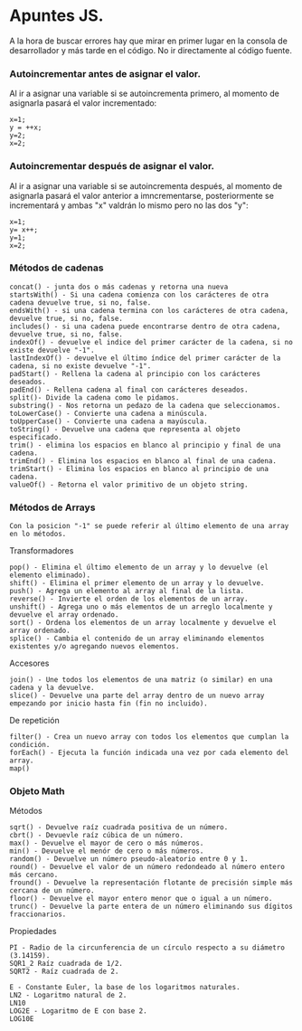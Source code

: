 # Apuntes JS.

A la hora de buscar errores hay que mirar en primer lugar en la consola de desarrollador y más tarde en el código. No ir directamente al código fuente.

### Autoincrementar antes de asignar el valor.
Al ir a asignar una variable si se autoincrementa primero, al momento de asignarla pasará el valor incrementado:
~~~
x=1;
y = ++x;
y=2;
x=2;
~~~


### Autoincrementar después de asignar el valor.
Al ir a asignar una variable si se autoincrementa después, al momento de asignarla pasará el valor anterior a imncrementarse, posteriormente se incrementará y ambas "x" valdrán lo mismo pero no las dos "y":

~~~
x=1;
y= x++;
y=1;
x=2;
~~~

### Métodos de cadenas

~~~
concat() - junta dos o más cadenas y retorna una nueva
startsWith() - Si una cadena comienza con los carácteres de otra cadena devuelve true, si no, false.
endsWith() - si una cadena termina con los carácteres de otra cadena, devuelve true, si no, false.
includes() - si una cadena puede encontrarse dentro de otra cadena, devuelve true, si no, false.
indexOf() - devuelve el indice del primer carácter de la cadena, si no existe devuelve "-1".
lastIndexOf() - devuelve el último índice del primer carácter de la cadena, si no existe devuelve "-1".
padStart() - Rellena la cadena al principio con los carácteres deseados.
padEnd() - Rellena cadena al final con carácteres deseados.
split()- Divide la cadena como le pidamos.
substring() - Nos retorna un pedazo de la cadena que seleccionamos.
toLowerCase() - Convierte una cadena a minúscula.
toUpperCase() - Convierte una cadena a mayúscula.
toString() - Devuelve una cadena que representa al objeto especificado.
trim() - elimina los espacios en blanco al principio y final de una cadena.
trimEnd() - Elimina los espacios en blanco al final de una cadena.
trimStart() - Elimina los espacios en blanco al principio de una cadena.
valueOf() - Retorna el valor primitivo de un objeto string.
~~~


### Métodos de Arrays
~~~
Con la posicion "-1" se puede referir al último elemento de una array en lo métodos.
~~~

Transformadores
~~~
pop() - Elimina el último elemento de un array y lo devuelve (el elemento eliminado).
shift() - Elimina el primer elemento de un array y lo devuelve.
push() - Agrega un elemento al array al final de la lista.
reverse() - Invierte el orden de los elementos de un array.
unshift() - Agrega uno o más elementos de un arreglo localmente y devuelve el array ordenado.
sort() - Ordena los elementos de un array localmente y devuelve el array ordenado.
splice() - Cambia el contenido de un array eliminando elementos existentes y/o agregando nuevos elementos.
~~~

Accesores
~~~
join() - Une todos los elementos de una matriz (o similar) en una cadena y la devuelve.
slice() - Devuelve una parte del array dentro de un nuevo array empezando por inicio hasta fin (fin no incluido).
~~~

De repetición
~~~
filter() - Crea un nuevo array con todos los elementos que cumplan la condición.
forEach() - Ejecuta la función indicada una vez por cada elemento del array.
map()
~~~

### Objeto Math

Métodos
~~~
sqrt() - Devuelve raíz cuadrada positiva de un número.
cbrt() - Devuevle raíz cúbica de un número.
max() - Devuelve el mayor de cero o más números.
min() - Devuelve el menór de cero o más números.
random() - Devuelve un número pseudo-aleatorio entre 0 y 1.
round() - Devuelve el valor de un número redondeado al número entero más cercano.
fround() - Devuelve la representación flotante de precisión simple más cercana de un número.
floor() - Devuelve el mayor entero menor que o igual a un número.
trunc() - Devuelve la parte entera de un número eliminando sus dígitos fraccionarios.
~~~

Propiedades
~~~
PI - Radio de la circunferencia de un círculo respecto a su diámetro (3.14159).
SQR1_2 Raíz cuadrada de 1/2.
SQRT2 - Raíz cuadrada de 2.

E - Constante Euler, la base de los logaritmos naturales.
LN2 - Logaritmo natural de 2.
LN10
LOG2E - Logaritmo de E con base 2.
LOG10E
~~~
